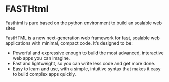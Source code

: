 # FASTHtml
Fasthtml is pure based on the python environment to build an scalable web sites

FastHTML is a new next-generation web framework for fast, scalable web applications with minimal, compact code. It’s designed to be:

* Powerful and expressive enough to build the most advanced, interactive web apps you can imagine.
* Fast and lightweight, so you can write less code and get more done.
* Easy to learn and use, with a simple, intuitive syntax that makes it easy to build complex apps quickly.
